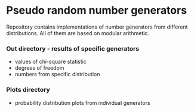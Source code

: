 # Pseudo random number generators

Repository contains implementations of number generators from different distributions. All of them are based on modular arithmetic.

### Out directory - results of specific generators
- values of chi-square statistic
- degrees of freedom
- numbers from specific distribution

### Plots directory 
- probability distribution plots from individual generators
